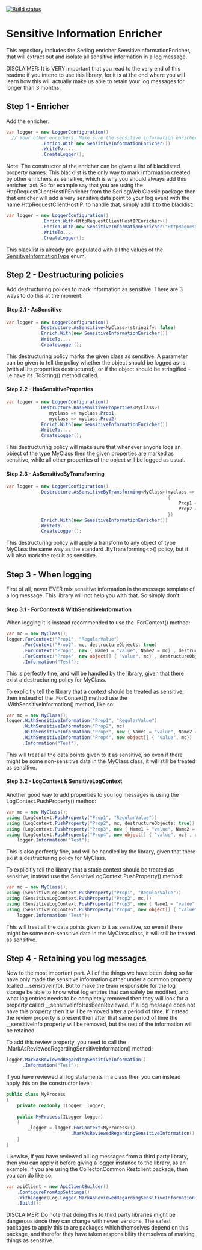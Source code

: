 [![Build status](https://ci.appveyor.com/api/projects/status/e02riadn068cgwn6/branch/master?svg=true)](https://ci.appveyor.com/project/CollectorHeimdal/serilog-enricher-sensitiveinformation/branch/master)
# Sensitive Information Enricher

This repository includes the Serilog enricher SensitiveInformationEnricher, that will extract out and isolate all sensitive information in a log message.

DISCLAIMER: It is VERY important that you read to the very end of this readme if you intend to use this library, for it is at the end where you will learn how this will actually make us able to retain your log messages for longer than 3 months.

## Step 1 - Enricher

Add the enricher:

```csharp
var logger = new LoggerConfiguration()
  // Your other enrichers. Make sure the sensitive information enricher is configured LAST.
             .Enrich.With(new SensitiveInformationEnricher())
             .WriteTo....
             .CreateLogger();
```

Note: The constructor of the enricher can be given a list of blacklisted property names. This blacklist is the only way to mark information created by other enrichers as sensitive, which is why you should always add this enricher last. So for example say that you are using the HttpRequestClientHostIPEnricher from the SerilogWeb.Classic package then that enricher will add a very sensitive data point to your log event with the name HttpRequestClientHostIP. to handle that, simply add it to the blacklist:

```csharp
var logger = new LoggerConfiguration()
             .Enrich.With<HttpRequestClientHostIPEnricher>()
             .Enrich.With(new SensitiveInformationEnricher("HttpRequestClientHostIP"))
             .WriteTo....
             .CreateLogger();
```
This blacklist is already pre-populated with all the values of the [SensitiveInformationType](https://github.com/collector-bank/serilog-enricher-sensitiveinformation/blob/master/src/Collector.Serilog.SensitiveInformation/SensitiveInformationType.cs) enum.

## Step 2 - Destructuring policies

Add destructuring polices to mark information as sensitive. There are 3 ways to do this at the moment:

#### Step 2.1 - AsSensitive

```csharp
var logger = new LoggerConfiguration()
            .Destructure.AsSensitive<MyClass>(stringify: false)
            .Enrich.With(new SensitiveInformationEnricher())
            .WriteTo....
            .CreateLogger();
```
This destructuring policy marks the given class as sensitive. A parameter can be given to tell the policy whether the object should be logged as-is (with all its properties destructured), or if the object should be stringified - i.e have its .ToString() method called.

#### Step 2.2 - HasSensitiveProperties

```csharp
var logger = new LoggerConfiguration()
            .Destructure.HasSensitiveProperties<MyClass>(
                myclass => myclass.Prop1, 
                myclass => myclass.Prop2)
            .Enrich.With(new SensitiveInformationEnricher())
            .WriteTo....
            .CreateLogger();
```
This destructuring policy will make sure that whenever anyone logs an object of the type MyClass then the given properties are marked as sensitive, while all other properties of the object will be logged as usual.

#### Step 2.3 - AsSensitiveByTransforming

```csharp
var logger = new LoggerConfiguration()
            .Destructure.AsSensitiveByTransforming<MyClass>(myclass => new 
                                                            {
                                                                Prop1 = myclass.SomeProp,
                                                                Prop2 = myclass.OtherProp 
                                                            })
            .Enrich.With(new SensitiveInformationEnricher())
            .WriteTo....
            .CreateLogger();
```
This destructuring policy will apply a transform to any object of type MyClass the same way as the standard .ByTransforming<>() policy, but it will also mark the result as sensitive.

## Step 3 - When logging

First of all, never EVER mix sensitive information in the message template of a log message. This library will not help you with that. So simply don't.

#### Step 3.1 - ForContext & WithSensitiveInformation

When logging it is instead recommended to use the .ForContext() method:

```csharp
var mc = new MyClass();
logger.ForContext("Prop1", "RegularValue")
      .ForContext("Prop2", mc, destructureObjects: true)
      .ForContext("Prop3", new { Name1 = "value", Name2 = mc} , destructureObjects: true)
      .ForContext("Prop4", new object[] { "value", mc} , destructureObjects: true)
      .Information("Test");
```
This is perfectly fine, and will be handled by the library, given that there exist a destructuring policy for MyClass.

To explicitly tell the library that a context should be treated as sensitive, then instead of the .ForContext() method use the .WithSensitiveInformation() method, like so:

```csharp
var mc = new MyClass();
logger.WithSensitiveInformation("Prop1", "RegularValue")
      .WithSensitiveInformation("Prop2", mc)
      .WithSensitiveInformation("Prop3", new { Name1 = "value", Name2 = mc})
      .WithSensitiveInformation("Prop4", new object[] { "value", mc})
      .Information("Test");
```
This will treat all the data points given to it as sensitive, so even if there might be some non-sensitive data in the MyClass class, it will still be treated as sensitive.

#### Step 3.2 - LogContext & SensitiveLogContext

Another good way to add properties to you log messages is using the LogContext.PushProperty() method:

```csharp
var mc = new MyClass();
using (LogContext.PushProperty("Prop1", "RegularValue"))
using (LogContext.PushProperty("Prop2", mc, destructureObjects: true))
using (LogContext.PushProperty("Prop3", new { Name1 = "value", Name2 = mc} , true))
using (LogContext.PushProperty("Prop4", new object[] { "value", mc} , destructureObjects: true))
    logger.Information("Test");
```
This is also perfectly fine, and will be handled by the library, given that there exist a destructuring policy for MyClass.

To explicitly tell the library that a static context should be treated as sensitive, instead use the SensitiveLogContext.PushProperty() method:

```csharp
var mc = new MyClass();
using (SensitiveLogContext.PushProperty("Prop1", "RegularValue"))
using (SensitiveLogContext.PushProperty("Prop2", mc,))
using (SensitiveLogContext.PushProperty("Prop3", new { Name1 = "value", Name2 = mc }))
using (SensitiveLogContext.PushProperty("Prop4", new object[] { "value", mc }))
    logger.Information("Test");
```
This will treat all the data points given to it as sensitive, so even if there might be some non-sensitive data in the MyClass class, it will still be treated as sensitive.

## Step 4 - Retaining you log messages

Now to the most important part. All of the things we have been doing so far have only made the sensitive information gather under a common property (called \_\_sensitiveInfo). But to make the team responsible for the log storage be able to know what log entries that can safely be modified, and what log entries needs to be completely removed then they will look for a property called \_\_sensitiveInfoHasBeenReviewed. If a log message does not have this property then it will be removed after a period of time. If  instead the review property is present then after that same period of time the \_\_sensitiveInfo property will be removed, but the rest of the information will be retained.

To add this review property, you need to call the .MarkAsReviewedRegardingSensitiveInformation() method:

```csharp
logger.MarkAsReviewedRegardingSensitiveInformation()
      .Information("Test");
```
If you have reviewed all log statements in a class then you can instead apply this on the constructor level:

```csharp
public class MyProcess
{
    private readonly ILogger _logger;
    
    public MyProcess(ILogger logger)
    {
    	_logger = logger.ForContext<MyProcess>()
                        .MarkAsReviewedRegardingSensitiveInformation();
    }
}
```
Likewise, if you have reviewed all log messages from a third party library, then you can apply it before giving a logger instance to the library, as an example, if you are using the Collector.Common.Restclient package, then you can do like so:

```csharp
var apiClient = new ApiClientBuilder()
    .ConfigureFromAppSettings()
    .WithLogger(Log.Logger.MarkAsReviewedRegardingSensitiveInformation())
    .Build();
```
DISCLAIMER: Do note that doing this to third party libraries might be dangerous since they can change with newer versions. The safest packages to apply this to are packages which themselves depend on this package, and therefor they have taken responsibility themselves of marking things as sensitive.
